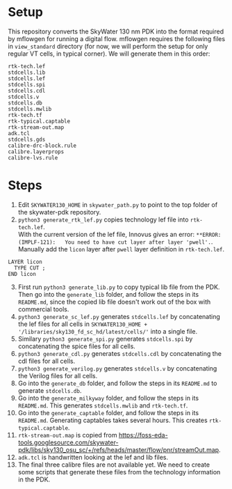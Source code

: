 # Setup

This repository converts the SkyWater 130 nm PDK into the format required by mflowgen for running a digital flow. mflowgen requires the following files in `view_standard` directory (for now, we will perform the setup for only regular VT cells, in typical corner). We will generate them in this order:
```
rtk-tech.lef
stdcells.lib
stdcells.lef
stdcells.spi
stdcells.cdl
stdcells.v
stdcells.db
stdcells.mwlib
rtk-tech.tf
rtk-typical.captable
rtk-stream-out.map
adk.tcl
stdcells.gds
calibre-drc-block.rule
calibre.layerprops
calibre-lvs.rule
```

# Steps
1. Edit `SKYWATER130_HOME` in `skywater_path.py` to point to the top folder of the skywater-pdk repository.
2. `python3 generate_rtk_lef.py` copies technology lef file into `rtk-tech.lef`.  
With the current version of the lef file, Innovus gives an error: `**ERROR: (IMPLF-121):   You need to have cut layer after layer 'pwell'.`. Manually add the `licon` layer after `pwell` layer definition in `rtk-tech.lef`.
```
LAYER licon
  TYPE CUT ;
END licon 
```
3. First run `python3 generate_lib.py` to copy typical lib file from the PDK. Then go into the `generate_lib` folder, and follow the steps in its `README.md`, since the copied lib file doesn't work out of the box with commercial tools.
4. `python3 generate_sc_lef.py` generates `stdcells.lef` by concatenating the lef files for all cells in `SKYWATER130_HOME + '/libraries/sky130_fd_sc_hd/latest/cells/'` into a single file.
5. Similary `python3 generate_spi.py` generates `stdcells.spi` by concatenating the spice files for all cells.
6. `python3 generate_cdl.py` generates `stdcells.cdl` by concatenating the cdl files for all cells.
7. `python3 generate_verilog.py` generates `stdcells.v` by concatenating the Verilog files for all cells.
8. Go into the `generate_db` folder, and follow the steps in its `README.md` to generate `stdcells.db`.
9. Go into the `generate_milkyway` folder, and follow the steps in its `README.md`. This generates `stdcells.mwlib` and `rtk-tech.tf`.
10. Go into the `generate_captable` folder, and follow the steps in its `README.md`. Generating captables takes several hours. This creates `rtk-typical.captable`.
11. `rtk-stream-out.map` is copied from https://foss-eda-tools.googlesource.com/skywater-pdk/libs/sky130_osu_sc/+/refs/heads/master/flow/pnr/streamOut.map.
12. `adk.tcl` is handwritten looking at the lef and lib files.
13. The final three calibre files are not available yet. We need to create some scripts that generate these files from the technology information in the PDK.